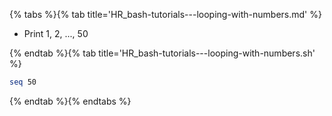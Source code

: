 {% tabs %}{% tab title='HR_bash-tutorials---looping-with-numbers.md' %}

* Print 1, 2, ..., 50

{% endtab %}{% tab title='HR_bash-tutorials---looping-with-numbers.sh' %}

```sh
seq 50
```

{% endtab %}{% endtabs %}
